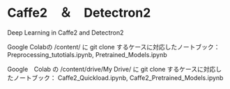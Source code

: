 # Caffe2　＆　Detectron2
Deep Learning in Caffe2 and Detectron2 

Google Colabの /content/ に git clone するケースに対応したノートブック：
 Preprocessing_tutotials.ipynb, Pretrained_Models.ipynb
 
Google　Colab の /content/drive/My Drive/ に git clone するケースに対応したノートブック：
 Caffe2_Quickload.ipynb, Caffe2_Pretrained_Models.ipynb
